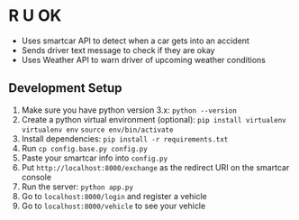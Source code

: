 # R U OK
* Uses smartcar API to detect when a car gets into an accident
* Sends driver text message to check if they are okay
* Uses Weather API to warn driver of upcoming weather conditions

## Development Setup
1. Make sure you have python version 3.x: `python --version`
1. Create a python virtual environment (optional):
  `pip install virtualenv`
  `virtualenv env`
  `source env/bin/activate`
1. Install dependencies: `pip install -r requirements.txt`
1. Run `cp config.base.py config.py`
1. Paste your smartcar info into `config.py`
1. Put `http://localhost:8000/exchange` as the redirect URI on the smartcar console
1. Run the server: `python app.py`
1. Go to `localhost:8000/login` and register a vehicle
1. Go to `localhost:8000/vehicle` to see your vehicle

